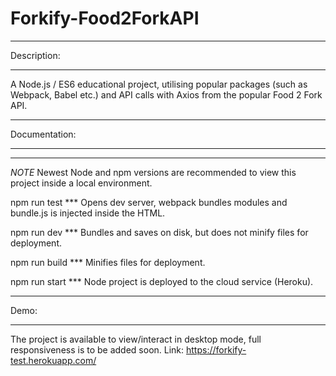 # Forkify-Food2ForkAPI
*************
Description:
**************************************************************************************************************
A Node.js / ES6 educational project, utilising popular packages (such as Webpack, Babel etc.) 
and API calls with Axios from the popular Food 2 Fork API. 
*************
Documentation:
*************
**************************************************************************************************************
*NOTE* Newest Node and npm versions are recommended to view this project inside a local environment.

npm run test *** 
Opens dev server, webpack bundles modules and bundle.js is injected inside the HTML.

npm run dev ***
Bundles and saves on disk, but does not minify files for deployment.

npm run build *** 
Minifies files for deployment.

npm run start *** 
Node project is deployed to the cloud service (Heroku).
*************
Demo:
**************************************************************************************************************
The project is available to view/interact in desktop mode, full responsiveness is to be added soon. 
Link: https://forkify-test.herokuapp.com/

